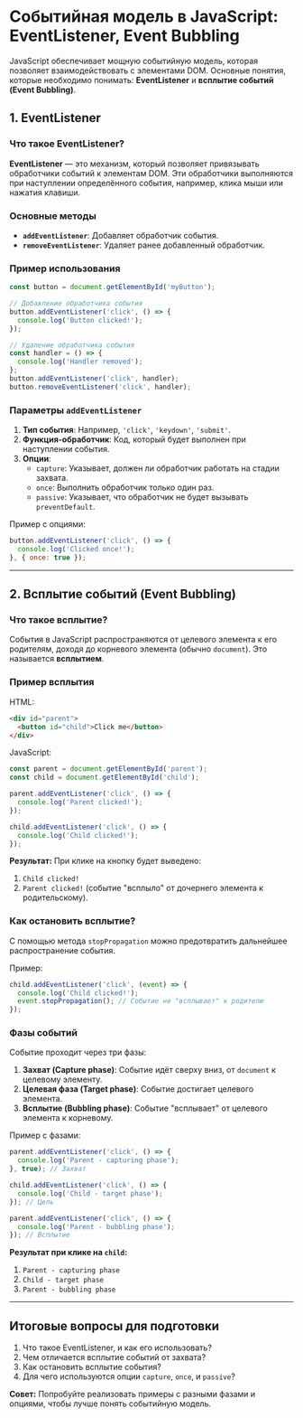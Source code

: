 # Событийная модель в JavaScript: EventListener, Event Bubbling

JavaScript обеспечивает мощную событийную модель, которая позволяет взаимодействовать с элементами DOM. Основные понятия, которые необходимо понимать: **EventListener** и **всплытие событий (Event Bubbling)**.

## 1. EventListener

### Что такое EventListener?
**EventListener** — это механизм, который позволяет привязывать обработчики событий к элементам DOM. Эти обработчики выполняются при наступлении определённого события, например, клика мыши или нажатия клавиши.

### Основные методы
- **`addEventListener`**: Добавляет обработчик события.
- **`removeEventListener`**: Удаляет ранее добавленный обработчик.

### Пример использования
```javascript
const button = document.getElementById('myButton');

// Добавление обработчика события
button.addEventListener('click', () => {
  console.log('Button clicked!');
});

// Удаление обработчика события
const handler = () => {
  console.log('Handler removed');
};
button.addEventListener('click', handler);
button.removeEventListener('click', handler);
```

### Параметры `addEventListener`
1. **Тип события**: Например, `'click'`, `'keydown'`, `'submit'`.
2. **Функция-обработчик**: Код, который будет выполнен при наступлении события.
3. **Опции**:
   - `capture`: Указывает, должен ли обработчик работать на стадии захвата.
   - `once`: Выполнить обработчик только один раз.
   - `passive`: Указывает, что обработчик не будет вызывать `preventDefault`.

Пример с опциями:
```javascript
button.addEventListener('click', () => {
  console.log('Clicked once!');
}, { once: true });
```

---

## 2. Всплытие событий (Event Bubbling)

### Что такое всплытие?
События в JavaScript распространяются от целевого элемента к его родителям, доходя до корневого элемента (обычно `document`). Это называется **всплытием**.

### Пример всплытия
HTML:
```html
<div id="parent">
  <button id="child">Click me</button>
</div>
```

JavaScript:
```javascript
const parent = document.getElementById('parent');
const child = document.getElementById('child');

parent.addEventListener('click', () => {
  console.log('Parent clicked!');
});

child.addEventListener('click', () => {
  console.log('Child clicked!');
});
```

**Результат:** При клике на кнопку будет выведено:
1. `Child clicked!`
2. `Parent clicked!` (событие "всплыло" от дочернего элемента к родительскому).

### Как остановить всплытие?
С помощью метода `stopPropagation` можно предотвратить дальнейшее распространение события.

Пример:
```javascript
child.addEventListener('click', (event) => {
  console.log('Child clicked!');
  event.stopPropagation(); // Событие не "всплывает" к родителю
});
```

### Фазы событий
Событие проходит через три фазы:
1. **Захват (Capture phase)**: Событие идёт сверху вниз, от `document` к целевому элементу.
2. **Целевая фаза (Target phase)**: Событие достигает целевого элемента.
3. **Всплытие (Bubbling phase)**: Событие "всплывает" от целевого элемента к корневому.

Пример с фазами:
```javascript
parent.addEventListener('click', () => {
  console.log('Parent - capturing phase');
}, true); // Захват

child.addEventListener('click', () => {
  console.log('Child - target phase');
}); // Цель

parent.addEventListener('click', () => {
  console.log('Parent - bubbling phase');
}); // Всплытие
```

**Результат при клике на `child`:**
1. `Parent - capturing phase`
2. `Child - target phase`
3. `Parent - bubbling phase`

---

## Итоговые вопросы для подготовки

1. Что такое EventListener, и как его использовать?
2. Чем отличается всплытие событий от захвата?
3. Как остановить всплытие события?
4. Для чего используются опции `capture`, `once`, и `passive`?

**Совет:** Попробуйте реализовать примеры с разными фазами и опциями, чтобы лучше понять событийную модель.


